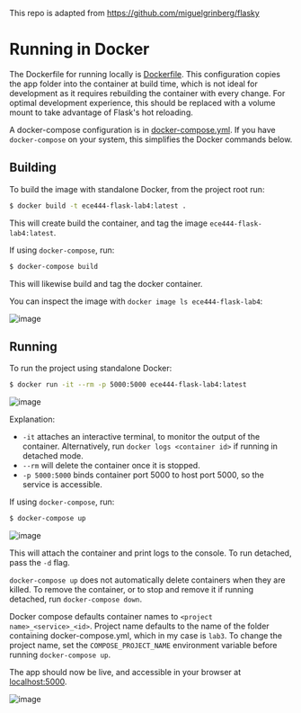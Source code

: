 This repo is adapted from https://github.com/miguelgrinberg/flasky

# Running in Docker
The Dockerfile for running locally is [Dockerfile](Dockerfile). This configuration copies the app folder into the container at build time, which is not ideal for development as it requires rebuilding the container with every change. For optimal development experience, this should be replaced with a volume mount to take advantage of Flask's hot reloading.

A docker-compose configuration is in [docker-compose.yml](docker-compose.yml). If you have `docker-compose` on your system, this simplifies the Docker commands below.

## Building
To build the image with standalone Docker, from the project root run:

```bash
$ docker build -t ece444-flask-lab4:latest .
```

This will create build the container, and tag the image `ece444-flask-lab4:latest`.

If using `docker-compose`, run:

```bash
$ docker-compose build
```

This will likewise build and tag the docker container.

You can inspect the image with `docker image ls ece444-flask-lab4`:

![image](https://user-images.githubusercontent.com/26036279/95507310-3a631280-097f-11eb-8e79-90b95b33629b.png)

## Running
To run the project using standalone Docker:

```bash
$ docker run -it --rm -p 5000:5000 ece444-flask-lab4:latest
```

![image](https://user-images.githubusercontent.com/26036279/95508613-48b22e00-0981-11eb-8433-5ab46e143a5b.png)

Explanation:
- `-it` attaches an interactive terminal, to monitor the output of the container. Alternatively, run `docker logs <container id>` if running in detached mode.
- `--rm` will delete the container once it is stopped.
- `-p 5000:5000` binds container port 5000 to host port 5000, so the service is accessible.

If using `docker-compose`, run:

```bash
$ docker-compose up
```

![image](https://user-images.githubusercontent.com/26036279/95508533-2cae8c80-0981-11eb-8228-5a5d81f25a51.png)

This will attach the container and print logs to the console. To run detached, pass the `-d` flag.

`docker-compose up` does not automatically delete containers when they are killed. To remove the container, or to stop and remove it if running detached, run `docker-compose down`.

Docker compose defaults container names to `<project name>_<service>_<id>`. Project name defaults to the name of the folder containing docker-compose.yml, which in my case is `lab3`. To change the project name, set the `COMPOSE_PROJECT_NAME` environment variable before running `docker-compose up`.

The app should now be live, and accessible in your browser at [localhost:5000](http://localhost:5000/).

![image](https://user-images.githubusercontent.com/26036279/95508911-b52d2d00-0981-11eb-8421-aa591c5d92ec.png)